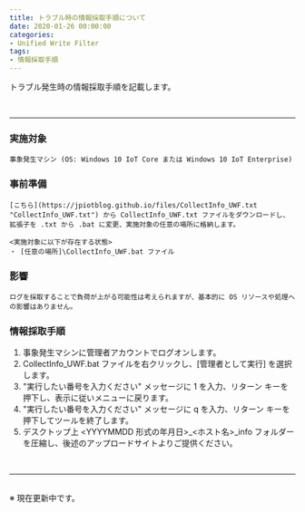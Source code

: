 ```yaml
---
title: トラブル時の情報採取手順について
date: 2020-01-26 00:00:00
categories:
- Unified Write Filter
tags:
- 情報採取手順
---
```


トラブル発生時の情報採取手順を記載します。
<!-- more -->
<br>

***
### 実施対象
    事象発生マシン (OS: Windows 10 IoT Core または Windows 10 IoT Enterprise)  

### 事前準備
    [こちら](https://jpiotblog.github.io/files/CollectInfo_UWF.txt "CollectInfo_UWF.txt") から CollectInfo_UWF.txt ファイルをダウンロードし、拡張子を .txt から .bat に変更、実施対象の任意の場所に格納します。  

    <実施対象に以下が存在する状態>  
    ・ [任意の場所]\CollectInfo_UWF.bat ファイル

### 影響
    ログを採取することで負荷が上がる可能性は考えられますが、基本的に OS リソースや処理への影響はありません。  

### 情報採取手順

1. 事象発生マシンに管理者アカウントでログオンします。
2. CollectInfo_UWF.bat ファイルを右クリックし、[管理者として実行] を選択します。
3. "実行したい番号を入力ください" メッセージに 1 を入力、リターン キーを押下し、表示に従いメニューに戻ります。
4. "実行したい番号を入力ください" メッセージに q を入力、リターン キーを押下してツールを終了します。
5. デスクトップ上 <YYYYMMDD 形式の年月日>_<ホスト名>_info フォルダーを圧縮し、後述のアップロードサイトよりご提供ください。  
<br>

***
<br>
※ 現在更新中です。

